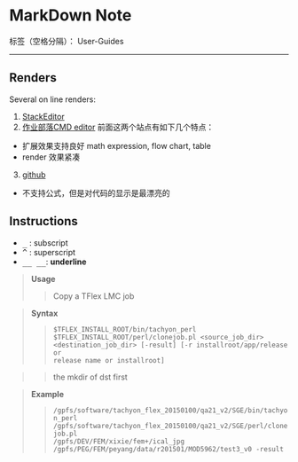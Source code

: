 # MarkDown Note

标签（空格分隔）： User-Guides

---

## Renders
Several on line renders:

1. [StackEditor](https://stackedit.io/editor)
2. [作业部落CMD editor](https://www.zybuluo.com/mdeditor)
前面这两个站点有如下几个特点：
  - 扩展效果支持良好 math expression, flow chart, table
  - render 效果紧凑
3. [github](https://www.zybuluo.com/mdeditor)
  - 不支持公式，但是对代码的显示是最漂亮的


## Instructions

- <kbd>_</kbd> : subscript
- <kbd>^</kbd> : superscript
- <kbd>__ __</kbd>: __underline__ 


>**Usage**
  >>Copy a TFlex LMC job

>**Syntax**
  >> <code>$TFLEX_INSTALL_ROOT/bin/tachyon_perl $TFLEX_INSTALL_ROOT/perl/clonejob.pl <source_job_dir> <destination_job_dir> [-result] [-r installroot/app/release or release name or installroot]</code>
  
  >> the mkdir of dst first

>**Example**
  >><code>/gpfs/software/tachyon_flex_20150100/qa21_v2/SGE/bin/tachyon_perl /gpfs/software/tachyon_flex_20150100/qa21_v2/SGE/perl/clonejob.pl  /gpfs/DEV/FEM/xixie/fem+/ical_jpg /gpfs/PEG/FEM/peyang/data/r201501/MOD5962/test3_v0 -result</code>
